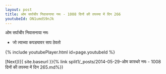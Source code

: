 ```yaml
---
layout: post
title: ओम सर्पाचीर निवासनाया नमः - 1008 दिनों की तपस्या में दिन 266
youtubeId: ON1umdS9nJk
---
```

 
 
 ओम सर्पाचीर निवासनाया नमः  
 
 -  जो त्याच्या कपड्यावर साप ठेवतो 
 
  
 
  
 
 
 
 
 
 


{% include youtubePlayer.html id=page.youtubeId %}
 
[Next]({{ site.baseurl }}{% link  split1/_posts/2014-05-29-ओम कारथरे नमः - 1008 दिनों की तपस्या में दिन 265.md%})
 
